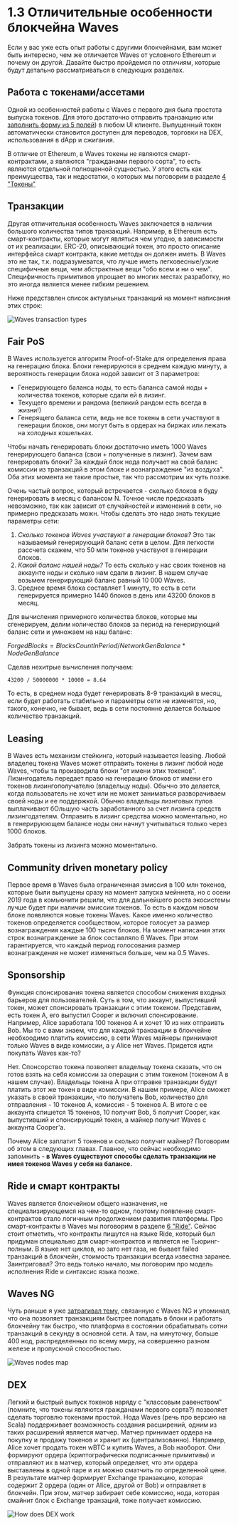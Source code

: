 # 1.3 Отличительные особенности блокчейна Waves

Если у вас уже есть опыт работы с другими блокчейнами, вам может быть интересно, чем же отличается Waves от условного Ethereum и почему он другой. Давайте быстро пройдемся по отличиям, которые будут детально рассматриваться в следующих разделах.

## Работа с токенами/ассетами

Одной из особенностей работы с Waves с первого дня была простота выпуска токенов. Для этого достаточно отправить транзакцию или [заполнить форму из 5 полей](https://docs.waves.exchange/en/waves-exchange/waves-exchange-online-desktop/online-desktop-asset/online-desktop-token-creation)) в любом UI клиенте.
Выпущенный токен автоматически становится доступен для переводов, торговки на DEX, использования в dApp и сжигания.

<!-- добавить ссылку на раздел про токены. -->

В отличие от Ethereum, в Waves токены не являются смарт-контрактами, а являются "гражданами первого сорта", то есть являются отдельной полноценной сущностью. У этого есть как преимущества, так и недостатки, о которых мы поговорим в разделе [4 "Токены"]()

## Транзакции

Другая отличительная особенность Waves заключается в наличии большого количества типов транзакций. Например, в Ethereum есть смарт-контракты, которые могут являться чем угодно, в зависимости от их реализации. ERC-20, описывающий токен, это просто описание интерфейса смарт контракта, какие методы он должен иметь. В Waves это не так, т.к. подразумеватся, что лучше иметь легковесные/узкие специфичные вещи, чем абстрактные вещи "обо всем и ни о чем". Специфичность примитивов упрощает во многих местах разработку, но это иногда является менее гибким решением.

Ниже представлен список актуальных транзакций на момент написания этих строк:

![Waves transaction types](./assets/1-3-1&#32;transactions.png "Waves Transaction Types")

## Fair PoS

В Waves используется алгоритм Proof-of-Stake для определения права на генерацию блока. Блоки генерируются в среднем каждую минуту, а вероятность генерации блока нодой зависит от 3 параметров:

- Генерирующего баланса ноды, то есть баланса самой ноды + количества токенов, которые сдали ей в лизинг.
- Текущего времени и рандома (великий рандом есть всегда в жизни!)
- Генерящего баланса сети, ведь не все токены в сети участвуют в генерации блоков, они могут быть в ордерах на биржах или лежать на холодных кошельках.

Чтобы начать генерировать блоки достаточно иметь 1000 Waves генерирующего баланса (свои + полученные в лизинг). Зачем вам генерировать блоки? За каждый блок нода получает на свой баланс комиссии из транзакций в этом блоке и вознаграждение "из воздуха". Оба этих момента не такие простые, так что рассмотрим их чуть позже.

Очень частый вопрос, который встречается - сколько блоков я буду генерировать в месяц с балансом N. Точное числе предсказать невозможно, так как зависит от случайностей и изменений в сети, но примерно предсказать можн. Чтобы сделать это надо знать текущие параметры сети:

1. *Сколько токенов Waves участвуют в генерации блоков?* Это так называемый генерирующий баланс сети в целом. Для легкости рассчета скажем, что 50 млн токенов участвуют в генерации блоков.
2. *Какой баланс нашей ноды?* То есть сколько у нас своих токенов на аккаунте ноды и сколько нам сдали в лизинг. В нашем случае возьмем генерирующий баланс равный 10 000 Waves.
3. Среднее время блока составляет 1 минуту, то есть в сети генерируется примерно 1440 блоков в день или 43200 блоков в месяц.

Для вычисления примерного количества блоков, которые мы сгенерируем, делим количество блоков за период на генерирующий баланс сети и умножаем на наш баланс:

$ForgedBlocks = BlocksCountInPeriod / NetworkGenBalance * NodeGenBalance$

Сделав нехитрые вычисления получаем:

`43200 / 50000000 * 10000 = 8.64`

То есть, в среднем нода будет генерировать 8-9 транзакций в месяц, если будет работать стабильно и параметры сети не изменятся, но, такого, конечно, не бывает, ведь в сети постоянно делается большое количество транзакций.

## Leasing

В Waves есть механизм стейкинга, который называется leasing. Любой владелец токена Waves может отправить токены в лизинг любой ноде Waves, чтобы та производила блоки "от имени этих токенов". Лизингодатель передает право на генерацию блоков от имени его токенов лизингополучателю (владельцу ноды). Обычно это делается, когда пользователь не хочет или не может заниматься разворачиваем своей ноды и ее поддержкой. Обычно владельцы лизнговых пулов выплачивают бОльшую часть заработанного за счет лизинга средств лизингодателям. Отправить в лизинг средства можно моментально, но в генерируюющем балансе ноды они начнут учитываться только через 1000 блоков.

Забрать токены из лизинга можно моментально.

## Community driven monetary policy

Первое время в Waves была ограниченная эмиссия в 100 млн токенов, которые были выпущены сразу на момент запуска мейннета, но с осени 2019 года в комьюнити решили, что для дальнейшего роста экосистемы лучше будет при наличии эмиссии токенов. То есть в каждом новом блоке появляются новые токены Waves. Какое именно количество токенов определяется сообществом, которое голосует за размер вознаграждения каждые 100 тысяч блоков. На момент написания этих строк вознаграждение за блок составляло 6 Waves. При этом гарантируется, что каждый период голосования размер вознаграждения не может изменяться больше, чем на 0.5 Waves.

## Sponsorship

Функция спонсирования токена является способом снижения входных барьеров для пользователей. Суть в том, что аккаунт, выпустивший токен, может спонсировать транзакции с этим токеном. Представим, есть токен А, его выпустил Cooper и включил спонсирование. Например, Alice заработала 100 токенов A и хочет 10 из них отпраивть Bob. Мы то с вами знаем, что для каждой транзакции в блокчейне необхоодимо платить комиссию, в сети Waves майнеры принимают только Waves в виде комиссии, а у Alice нет Waves. Придется идти покупать Waves как-то?

Нет. Спонсорство токена позволяет владельцу токена сказать, что он готов взять на себя комиссии за операции с этим токеном (токеном А в нашем случае). Владельцы токена А при отправке транзакции будут платить этот же токен в виде комиссии.  В нашем примере, Alice сможет указать в своей транзакции, что получатель Bob, количество для отправления - 10 токенов A, комиссия - 5 токенов A. В итоге с ее аккаунта спишется 15 токенов, 10 получит Bob, 5 получит Cooper, как выпустивший и спонсирующий токен, а майнер получит Waves c аккаунта Cooper'а.

Почему Alice заплатит 5 токенов и сколько получит майнер? Поговорим об этом в следующих главах. Главное, что сейчас необходимо запомнить - **в Waves существуют способы сделать транзакции не имея токенов Waves у себя на балансе.**

## Ride и смарт контракты
<!-- TODO: добавить ссылку на раздел 6 -->

Waves является блокчейном общего назначения, не специализирующемся на чем-то одном, поэтому появление смарт-контрактов стало логичным продолжением развития платформы. Про смарт-контракты в Waves мы поговорим в разделе [6 "Ride"](). Сейчас стоит отметить, что контракты пишутся на языке Ride, который был придуман специально для смарт-контрактов и является не Тьюринг-полным. В языке нет циклов, но зато нет газа, не бывает failed транзакций в блокчейн, стоимость транзакции всегда известна заранее. Заинтриговал? Это ведь только начало, мы поговорим про модель исполнения Ride и синтаксис языка позже.

## Waves NG

Чуть раньше я уже [затрагивал тему](./1.1%20History%20of%20Waves.md), связанную с Waves NG и упоминал, что она позволяет транзакциям быстрее попадать в блоки и работать блокчейну так быстро, что платформа в состоянии обрабатывать сотни транзакций в секунду в основной сети. А там, на минуточку, больше 400 нод, распределенных по всему миру, на совершенно разном железе и пропускной способностью.

![Waves nodes map](./assets/1-3-2&#32;Nodes&#32;on&#32;the&#32;map.png "Waves nodes map")

## DEX

Легкий и быстрый выпуск токенов наряду с "классовым равенством" (помните, что токены являются гражданами первого сорта?) позволяет сделать торговлю токенами простой. Нода Waves (речь про версию на Scala) поддерживает возможность создания расширений, одним из таких расширений является матчер. Матчер принимает ордера на покупку и продажу токенов и хранит их (централизованно). Например, Alice хочет продать токен wBTC и купить Waves, а Bob наоборот. Они формируют ордера (криптографически подписанные примитивы) и отправляют их в матчер, который определяет, что эти ордера выставлены в одной паре и их можно сматчить по определенной цене. В результате матчер формирует Exchange транзакцию, которая содержит 2 ордера (один от Alice, другой от Bob) и отправляет в блокчейн. При этом, матчер забирает себе комиссию, нода, которая смайнит блок с Exchange транзаций, тоже получает комиссию.

![How does DEX work](./assets/1-3-3&#32;how&#32;dex&#32;works.png "How does DEX work")
